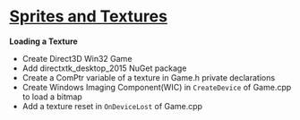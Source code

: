 # [Sprites and Textures](https://github.com/Microsoft/DirectXTK/wiki/Sprites-and-textures)
**Loading a Texture**
- Create Direct3D Win32 Game
- Add directxtk_desktop_2015 NuGet package
- Create a ComPtr variable of a texture in Game.h private declarations
- Create Windows Imaging Component(WIC) in `CreateDevice` of Game.cpp to load a bitmap
- Add a texture reset in `OnDeviceLost` of Game.cpp

